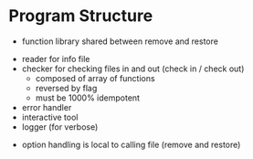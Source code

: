 # Program Structure

- function library shared between remove and restore

+ reader for info file
+ checker for checking files in and out (check in / check out)
  - composed of array of functions
  - reversed by flag
  - must be 1000% idempotent
+ error handler
+ interactive tool
+ logger (for verbose)

- option handling is local to calling file (remove and restore)


